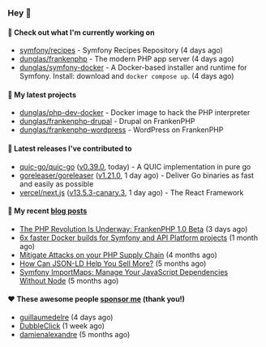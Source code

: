 ### Hey 👋

#### 👷 Check out what I'm currently working on

- [symfony/recipes](https://github.com/symfony/recipes) - Symfony Recipes Repository (4 days ago)
- [dunglas/frankenphp](https://github.com/dunglas/frankenphp) - The modern PHP app server (4 days ago)
- [dunglas/symfony-docker](https://github.com/dunglas/symfony-docker) - A Docker-based installer and runtime for Symfony. Install: download and `docker compose up`. (4 days ago)

#### 🌱 My latest projects

- [dunglas/php-dev-docker](https://github.com/dunglas/php-dev-docker) - Docker image to hack the PHP interpreter
- [dunglas/frankenphp-drupal](https://github.com/dunglas/frankenphp-drupal) - Drupal on FrankenPHP
- [dunglas/frankenphp-wordpress](https://github.com/dunglas/frankenphp-wordpress) - WordPress on FrankenPHP

#### 🔭 Latest releases I've contributed to

- [quic-go/quic-go](https://github.com/quic-go/quic-go) ([v0.39.0](https://github.com/quic-go/quic-go/releases/tag/v0.39.0), today) - A QUIC implementation in pure go
- [goreleaser/goreleaser](https://github.com/goreleaser/goreleaser) ([v1.21.0](https://github.com/goreleaser/goreleaser/releases/tag/v1.21.0), 1 day ago) - Deliver Go binaries as fast and easily as possible
- [vercel/next.js](https://github.com/vercel/next.js) ([v13.5.3-canary.3](https://github.com/vercel/next.js/releases/tag/v13.5.3-canary.3), 1 day ago) - The React Framework

#### 📜 My recent [blog posts](https://dunglas.fr)

- [The PHP Revolution Is Underway: FrankenPHP 1.0 Beta](https://dunglas.dev/2023/09/the-php-revolution-is-underway-frankenphp-1-0-beta/) (3 days ago)
- [6x faster Docker builds for Symfony and API Platform projects](https://dunglas.dev/2023/08/6x-faster-docker-builds-for-symfony-and-api-platform-projects/) (1 month ago)
- [Mitigate Attacks on your PHP Supply Chain](https://dunglas.dev/2023/05/mitigate-attacks-on-your-php-supply-chain/) (4 months ago)
- [How Can JSON-LD Help You Sell More?](https://dunglas.dev/2023/04/how-can-json-ld-help-you-sell-more/) (5 months ago)
- [Symfony ImportMaps: Manage Your JavaScript Dependencies Without Node](https://dunglas.dev/2023/03/symfony-importmaps-manage-your-javascript-dependencies-without-node/) (5 months ago)

#### ❤️ These awesome people [sponsor me](https://github.com/sponsors/dunglas) (thank you!)

- [guillaumedelre](https://github.com/guillaumedelre) (4 days ago)
- [DubbleClick](https://github.com/DubbleClick) (1 week ago)
- [damienalexandre](https://github.com/damienalexandre) (5 months ago)
